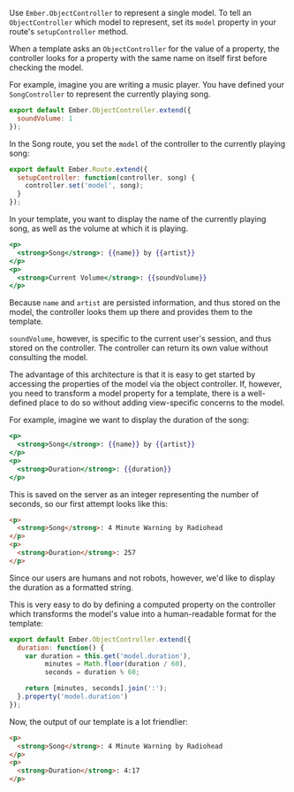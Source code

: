 Use `Ember.ObjectController` to represent a single model. To tell an 
`ObjectController` which model to represent, set its `model`
property in your route's `setupController` method.

When a template asks an `ObjectController` for the value of a property, the controller 
looks for a property with the same name on itself first before checking 
the model.

For example, imagine you are writing a music player. You have defined
your `SongController` to represent the currently playing song.

```javascript {data-filename=app/controllers/song.js}
export default Ember.ObjectController.extend({
  soundVolume: 1
});
```

In the Song route, you set the `model` of the controller to the
currently playing song:

```javascript {data-filename=app/routes/song.js}
export default Ember.Route.extend({
  setupController: function(controller, song) {
    controller.set('model', song);
  }
});
```

In your template, you want to display the name of the currently playing
song, as well as the volume at which it is playing.

```handlebars {data-filename=app/templates/song.hbs}
<p>
  <strong>Song</strong>: {{name}} by {{artist}}
</p>
<p>
  <strong>Current Volume</strong>: {{soundVolume}}
</p>
```

Because `name` and `artist` are persisted information, and thus stored
on the model, the controller looks them up there and provides them to
the template.

`soundVolume`, however, is specific to the current user's session, and
thus stored on the controller. The controller can return its own value
without consulting the model.

The advantage of this architecture is that it is easy to get started
by accessing the properties of the model via the object controller. If,
however, you need to transform a model property for a template, there is
a well-defined place to do so without adding view-specific concerns to
the model.

For example, imagine we want to display the duration of the song:

```handlebars {data-filename=app/templates/song.hbs}
<p>
  <strong>Song</strong>: {{name}} by {{artist}}
</p>
<p>
  <strong>Duration</strong>: {{duration}}
</p>
```

This is saved on the server as an integer representing the number of
seconds, so our first attempt looks like this:

```html
<p>
  <strong>Song</strong>: 4 Minute Warning by Radiohead
</p>
<p>
  <strong>Duration</strong>: 257
</p>
```

Since our users are humans and not robots, however, we'd like to display
the duration as a formatted string.

This is very easy to do by defining a computed property on the
controller which transforms the model's value into a human-readable
format for the template:

```javascript {data-filename=app/controllers/song.js}
export default Ember.ObjectController.extend({
  duration: function() {
    var duration = this.get('model.duration'),
         minutes = Math.floor(duration / 60),
         seconds = duration % 60;

    return [minutes, seconds].join(':');
  }.property('model.duration')
});
```

Now, the output of our template is a lot friendlier:

```html
<p>
  <strong>Song</strong>: 4 Minute Warning by Radiohead
</p>
<p>
  <strong>Duration</strong>: 4:17
</p>
```
